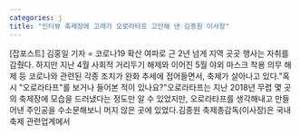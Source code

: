 ```yaml
---
categories: j
title: "인터뷰 축제장에 고래가 오로라타프 고안해 낸 김종원 이사장"
---
```

[잡포스트] 김홍일 기자 = 코로나19 확산 여파로 근 2년 넘게 지역 곳곳 행사는 자취를 감췄다. 하지만 지난 4월 사회적 거리두기 해제와 이어진 5월 야외 마스크 착용 의무 해제 등 코로나와 관련된 각종 조치가 완화 추세에 접어들면서, 축제가 살아나고 있다."혹시 "오로라타프"를 보거나 들어본 적이 있나요?"오로라타프는 지난 2018년 무렵 몇 곳의 축제장에 모습을 드러냈다는 정도만 알 수 있었지만, 오로라타프를 생각해내고 만들어낸 주인공을 수소문해보니 머지 않은 곳에 있었다.김종원 축제총감독(이사장)은 국내 축제 관련업계에서
